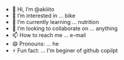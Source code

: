 - 👋 Hi, I’m @akiiito
- 👀 I’m interested in ... bike
- 🌱 I’m currently learning ... nutrition
- 💞️ I’m looking to collaborate on ... anything
- 📫 How to reach me ... e-mail
- 😄 Pronouns: ... he
- ⚡ Fun fact: ... I'm beginer of github copilpt

<!---
akiiito/akiiito is a ✨ special ✨ repository because its `README.md` (this file) appears on your GitHub profile.
You can click the Preview link to take a look at your changes.
--->
